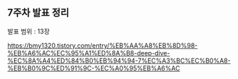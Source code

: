 ## 7주차 발표 정리

발표 범위 : 13장

https://bmy1320.tistory.com/entry/%EB%AA%A8%EB%8D%98-%EB%A6%AC%EC%95%A1%ED%8A%B8-deep-dive-%EC%8A%A4%ED%84%B0%EB%94%94-7%EC%A3%BC%EC%B0%A8-%EB%B0%9C%ED%91%9C-%EC%A0%95%EB%A6%AC
